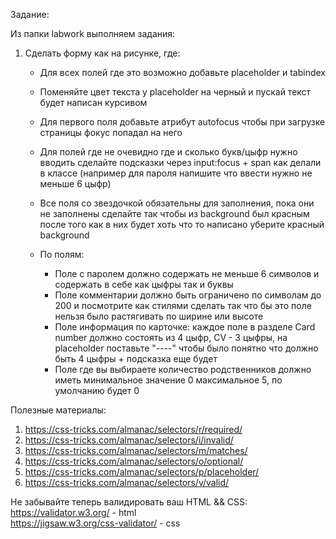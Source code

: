 Задание:

Из папки labwork выполняем задания:

1. Сделать форму как на рисунке, где:

    - Для всех полей где это возможно добавьте placeholder и tabindex
    - Поменяйте цвет текста у placeholder на черный и пускай текст будет написан курсивом
    - Для первого поля добавьте атрибут autofocus чтобы при загрузке страницы фокус попадал на него
    - Для полей где не очевидно где и сколько букв/цыфр нужно вводить сделайте подсказки через input:focus + span как делали в классе (например для пароля напишите что ввести нужно не меньше 6 цыфр)
    - Все поля со звездочкой обязательны для заполнения, пока они не заполнены сделайте так чтобы из background был красным после того как в них будет хоть что то написано уберите красный background
    - По полям:

        * Поле с паролем должно содержать не меньше 6 символов и содержать в себе как цыфры так и буквы
        * Поле комментарии должно быть ограничено по символам до 200 и посмотрите как стилями сделать так что бы
            это поле нельзя было растягивать по ширине или высоте
        * Поле информация по карточке: каждое поле в разделе Card number должно состоять из 4 цыфр, CV - 3 цыфры, на placeholder поставьте "----" чтобы было понятно что должно быть 4 цыфры + подсказка еще будет
        * Поле где вы выбираете количество родственников должно иметь минимальное значение 0 максимальное 5, по умолчанию будет 0


Полезные материалы:
1. https://css-tricks.com/almanac/selectors/r/required/
2. https://css-tricks.com/almanac/selectors/i/invalid/
3. https://css-tricks.com/almanac/selectors/m/matches/
4. https://css-tricks.com/almanac/selectors/o/optional/
5. https://css-tricks.com/almanac/selectors/p/placeholder/
6. https://css-tricks.com/almanac/selectors/v/valid/


Не забывайте теперь валидировать ваш HTML && CSS:
<br>
https://validator.w3.org/ - html
<br>
https://jigsaw.w3.org/css-validator/ - css

